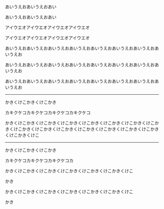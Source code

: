 あいうえおあいうえおあい

あいうえおあいうえおあい

アイウエオアイウエオアイウエオアイウエオ

アイウエオアイウエオアイウエオアイウエオ

あいうえおあいうえおあいうえおあいうえおあいうえおあいうえおあいうえおあいうえお

あいうえおあいうえおあいうえおあいうえおあいうえおあいうえおあいうえおあいうえお

あいうえおあいうえおあいうえおあいうえおあいうえおあいうえおあいうえおあいうえお

-------------------

かきくけこかきくけこかき

カキクケコカキクケコカキクケコカキクケコ

かきくけこかきくけこかきくけこかきくけこかきくけこかきくけこかきくけこかきくけこかきくけこかきくけこかきくけこかきくけこかきくけこかきくけこかきくけこかきくけこ

------------------

かきくけこかきくけこかき

カキクケコカキクケコカキクケコカ

かきくけこかきくけこかきくけこかきくけこかきくけこかきくけこ

かき

かきくけこかきくけこかきくけこかきくけこかきくけこかきくけこ

かき
